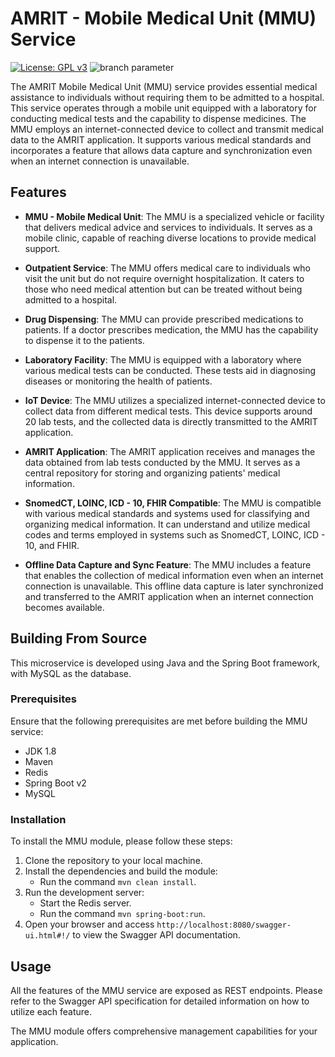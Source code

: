 # AMRIT - Mobile Medical Unit (MMU) Service

[![License: GPL v3](https://img.shields.io/badge/License-GPLv3-blue.svg)](https://www.gnu.org/licenses/gpl-3.0) ![branch parameter](https://github.com/PSMRI/Helpline104-API/actions/workflows/sast-and-package.yml/badge.svg)

The AMRIT Mobile Medical Unit (MMU) service provides essential medical assistance to individuals without requiring them to be admitted to a hospital. This service operates through a mobile unit equipped with a laboratory for conducting medical tests and the capability to dispense medicines. The MMU employs an internet-connected device to collect and transmit medical data to the AMRIT application. It supports various medical standards and incorporates a feature that allows data capture and synchronization even when an internet connection is unavailable.

## Features

* **MMU - Mobile Medical Unit**: The MMU is a specialized vehicle or facility that delivers medical advice and services to individuals. It serves as a mobile clinic, capable of reaching diverse locations to provide medical support.

* **Outpatient Service**: The MMU offers medical care to individuals who visit the unit but do not require overnight hospitalization. It caters to those who need medical attention but can be treated without being admitted to a hospital.

* **Drug Dispensing**: The MMU can provide prescribed medications to patients. If a doctor prescribes medication, the MMU has the capability to dispense it to the patients.

* **Laboratory Facility**: The MMU is equipped with a laboratory where various medical tests can be conducted. These tests aid in diagnosing diseases or monitoring the health of patients.

* **IoT Device**: The MMU utilizes a specialized internet-connected device to collect data from different medical tests. This device supports around 20 lab tests, and the collected data is directly transmitted to the AMRIT application.

* **AMRIT Application**: The AMRIT application receives and manages the data obtained from lab tests conducted by the MMU. It serves as a central repository for storing and organizing patients' medical information.

* **SnomedCT, LOINC, ICD - 10, FHIR Compatible**: The MMU is compatible with various medical standards and systems used for classifying and organizing medical information. It can understand and utilize medical codes and terms employed in systems such as SnomedCT, LOINC, ICD - 10, and FHIR.

* **Offline Data Capture and Sync Feature**: The MMU includes a feature that enables the collection of medical information even when an internet connection is unavailable. This offline data capture is later synchronized and transferred to the AMRIT application when an internet connection becomes available.

## Building From Source

This microservice is developed using Java and the Spring Boot framework, with MySQL as the database.

### Prerequisites

Ensure that the following prerequisites are met before building the MMU service:

* JDK 1.8
* Maven
* Redis
* Spring Boot v2
* MySQL

### Installation

To install the MMU module, please follow these steps:

1. Clone the repository to your local machine.
2. Install the dependencies and build the module:
   - Run the command `mvn clean install`.
3. Run the development server:
   - Start the Redis server.
   - Run the command `mvn spring-boot:run`.
4. Open your browser and access `http://localhost:8080/swagger-ui.html#!/` to view the Swagger API documentation.

## Usage

All the features of the MMU service are exposed as REST endpoints. Please refer to the Swagger API specification for detailed information on how to utilize each feature.

The MMU module offers comprehensive management capabilities for your application.
